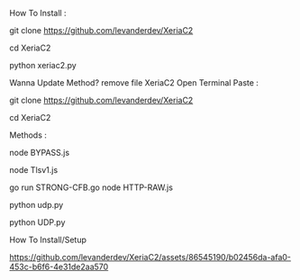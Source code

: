 How To Install : 

git clone https://github.com/levanderdev/XeriaC2

cd XeriaC2

python xeriac2.py

Wanna Update Method?
remove file XeriaC2
Open Terminal
Paste :

git clone https://github.com/levanderdev/XeriaC2

cd XeriaC2

Methods : 

node BYPASS.js

node Tlsv1.js

go run STRONG-CFB.go
node HTTP-RAW.js

python udp.py

python UDP.py

How To Install/Setup

https://github.com/levanderdev/XeriaC2/assets/86545190/b02456da-afa0-453c-b6f6-4e31de2aa570
